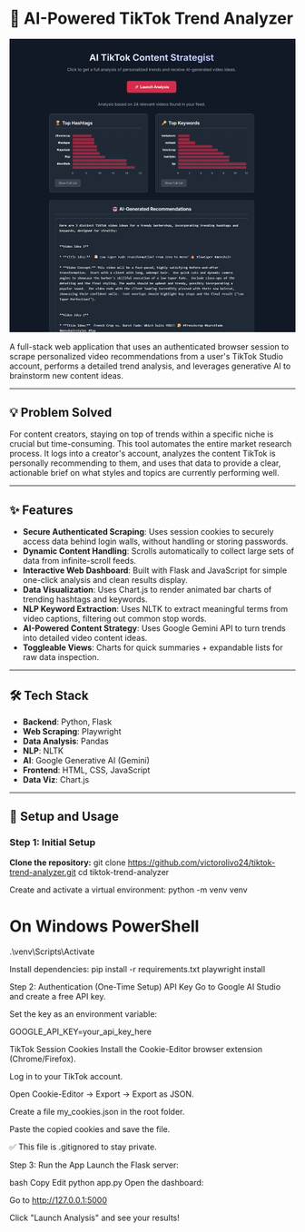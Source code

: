 # 🤖 AI-Powered TikTok Trend Analyzer

![App Screenshot](Screenshot%202025-06-14%20164943.png)

A full-stack web application that uses an authenticated browser session to scrape personalized video recommendations from a user's TikTok Studio account, performs a detailed trend analysis, and leverages generative AI to brainstorm new content ideas.

---

## 💡 Problem Solved

For content creators, staying on top of trends within a specific niche is crucial but time-consuming. This tool automates the entire market research process. It logs into a creator's account, analyzes the content TikTok is personally recommending to them, and uses that data to provide a clear, actionable brief on what styles and topics are currently performing well.

---

## ✨ Features

- **Secure Authenticated Scraping**: Uses session cookies to securely access data behind login walls, without handling or storing passwords.  
- **Dynamic Content Handling**: Scrolls automatically to collect large sets of data from infinite-scroll feeds.  
- **Interactive Web Dashboard**: Built with Flask and JavaScript for simple one-click analysis and clean results display.  
- **Data Visualization**: Uses Chart.js to render animated bar charts of trending hashtags and keywords.  
- **NLP Keyword Extraction**: Uses NLTK to extract meaningful terms from video captions, filtering out common stop words.  
- **AI-Powered Content Strategy**: Uses Google Gemini API to turn trends into detailed video content ideas.  
- **Toggleable Views**: Charts for quick summaries + expandable lists for raw data inspection.

---

## 🛠️ Tech Stack

- **Backend**: Python, Flask  
- **Web Scraping**: Playwright  
- **Data Analysis**: Pandas  
- **NLP**: NLTK  
- **AI**: Google Generative AI (Gemini)  
- **Frontend**: HTML, CSS, JavaScript  
- **Data Viz**: Chart.js

---

## 🚀 Setup and Usage

### Step 1: Initial Setup

**Clone the repository:**
git clone https://github.com/victorolivo24/tiktok-trend-analyzer.git
cd tiktok-trend-analyzer

Create and activate a virtual environment:
python -m venv venv
# On Windows PowerShell
.\venv\Scripts\Activate

Install dependencies:
pip install -r requirements.txt
playwright install

Step 2: Authentication (One-Time Setup)
API Key
Go to Google AI Studio and create a free API key.

Set the key as an environment variable:

GOOGLE_API_KEY=your_api_key_here

TikTok Session Cookies
Install the Cookie-Editor browser extension (Chrome/Firefox).

Log in to your TikTok account.

Open Cookie-Editor → Export → Export as JSON.

Create a file my_cookies.json in the root folder.

Paste the copied cookies and save the file.

✅ This file is .gitignored to stay private.

Step 3: Run the App
Launch the Flask server:

bash
Copy
Edit
python app.py
Open the dashboard:

Go to http://127.0.0.1:5000

Click "Launch Analysis" and see your results!

